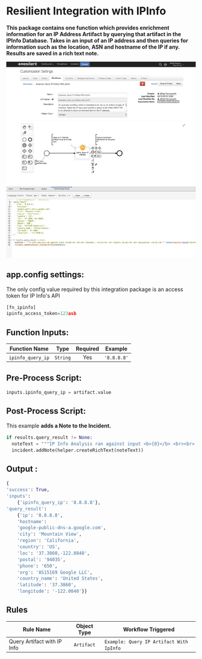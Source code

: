 # Resilient Integration with IPInfo
**This package contains one function which provides enrichment information for an IP Address Artifact by querying that artifact in the IPInfo Database. Takes in an input of an IP address and then queries for information such as the location, ASN and hostname of the IP if any. Results are saved in a rich text note.**

![screenshot](./screenshots/1.png)
## app.config settings:
The only config value required by this integration package is an access token for IP Info's API

```python
[fn_ipinfo]
ipinfo_access_token=123asb 

```

## Function Inputs:
| Function Name | Type | Required | Example |
| ------------- | :--: | :-------:| ------- |
| `ipinfo_query_ip` | `String` | Yes | `'8.8.8.8'` |


## Pre-Process Script:
```python
inputs.ipinfo_query_ip = artifact.value
```

## Post-Process Script:
This example **adds a Note to the Incident.**
```python
if results.query_result != None:
  noteText = """IP Info Analysis ran against input <b>{0}</b> <br><br> Hostname : <b>{1}</b> <br> Country <b>{2}</b> <br> GeoLocation :<b>{3}</b>""".format(results.inputs["ipinfo_query_ip"], results.query_result['hostname'], results.query_result['country'], results.query_result['loc'])
  incident.addNote(helper.createRichText(noteText))
```

## Output :
```python
{
'success': True, 
'inputs': 
    {'ipinfo_query_ip': '8.8.8.8'}, 
'query_result': 
    {'ip': '8.8.8.8', 
    'hostname': 
    'google-public-dns-a.google.com', 
    'city': 'Mountain View', 
    'region': 'California', 
    'country': 'US', 
    'loc': '37.3860,-122.0840', 
    'postal': '94035', 
    'phone': '650', 
    'org': 'AS15169 Google LLC', 
    'country_name': 'United States', 
    'latitude': '37.3860', 
    'longitude': '-122.0840'}}

```
## Rules
| Rule Name | Object Type | Workflow Triggered |
| --------- | :---------: | ------------------ |
| 	Query Artifact with IP Info | `Artifact` | `Example: Query IP Artifact With IpInfo` |